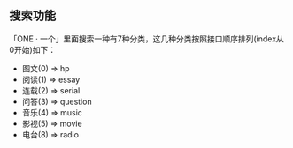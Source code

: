 ## 搜索功能

「ONE · 一个」里面搜索一种有7种分类，这几种分类按照接口顺序排列(index从0开始)如下：

- 图文(0) => hp
- 阅读(1) => essay
- 连载(2) => serial
- 问答(3) => question
- 音乐(4) => music
- 影视(5) => movie
- 电台(8) => radio
